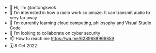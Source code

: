 - 👋 Hi, I’m @antongkwok
- 👀 I’m interested in how a radio work so amaze. It can transmit audio to very far away 
- 🌱 I’m currently learning cloud computing, philosophy and Visual Studio Code
- 💞️ I’m looking to collaborate on cyber security
- 📫 How to reach me https://wa.me/6289688969859
- 🗓️ 8 Oct 2022

<!---
antongkwok/antongkwok is a ✨ special ✨ repository because its `README.md` (this file) appears on your GitHub profile.
You can click the Preview link to take a look at your changes.
--->
